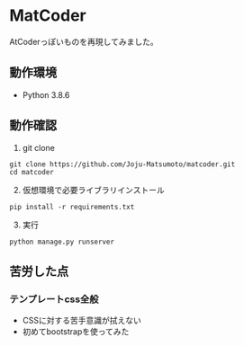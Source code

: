 # MatCoder
AtCoderっぽいものを再現してみました。

## 動作環境
- Python 3.8.6

## 動作確認

1. git clone
```
git clone https://github.com/Joju-Matsumoto/matcoder.git
cd matcoder
```

2. 仮想環境で必要ライブラリインストール
```
pip install -r requirements.txt
```

3. 実行
```
python manage.py runserver
```

## 苦労した点

### テンプレートcss全般
- CSSに対する苦手意識が拭えない
- 初めてbootstrapを使ってみた

### 